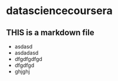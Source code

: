 datasciencecoursera
===================
## THIS is a markdown file
* asdasd
* asdadasd
* dfgdfgdfgd
* dfgdfgd
* ghjghj
